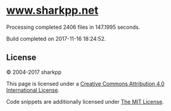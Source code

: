 # www.sharkpp.net

Processing completed 2406 files in 147.1995 seconds.

Build completed on 2017-11-16 18:24:52.

## License

&copy; 2004-2017 sharkpp

This page is licensed under a [Creative Commons Attribution 4.0 International License](http://creativecommons.org/licenses/by/4.0/).

Code snippets are additionally licensed under [The MIT License](http://opensource.org/licenses/MIT).
